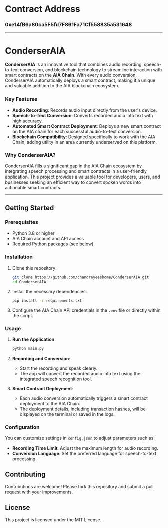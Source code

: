 # Contract Address
### 0xe14fB6a80ca5F5fd7F861Fa71Cf558835a531648

---

# ConderserAIA

**ConderserAIA** is an innovative tool that combines audio recording, speech-to-text conversion, and blockchain technology to streamline interaction with smart contracts on the **AIA Chain**. With every audio conversion, ConderserAIA automatically deploys a smart contract, making it a unique and valuable addition to the AIA blockchain ecosystem.

### Key Features

- **Audio Recording**: Records audio input directly from the user's device.
- **Speech-to-Text Conversion**: Converts recorded audio into text with high accuracy.
- **Automated Smart Contract Deployment**: Deploys a new smart contract on the AIA chain for each successful audio-to-text conversion.
- **Blockchain Compatibility**: Designed specifically to work with the AIA Chain, adding utility in an area currently underserved on this platform.

### Why ConderserAIA?

ConderserAIA fills a significant gap in the AIA Chain ecosystem by integrating speech processing and smart contracts in a user-friendly application. This project provides a valuable tool for developers, users, and businesses seeking an efficient way to convert spoken words into actionable smart contracts.

---

## Getting Started

### Prerequisites

- Python 3.8 or higher
- AIA Chain account and API access
- Required Python packages (see below)

### Installation

1. Clone this repository:

    ```bash
    git clone https://github.com/chandreyeeshome/ConderserAIA.git
    cd ConderserAIA
    ```

2. Install the necessary dependencies:

    ```bash
    pip install -r requirements.txt
    ```

3. Configure the AIA Chain API credentials in the `.env` file or directly within the script.

### Usage

1. **Run the Application**:

    ```bash
    python main.py
    ```

2. **Recording and Conversion**:
    - Start the recording and speak clearly.
    - The app will convert the recorded audio into text using the integrated speech recognition tool.
  
3. **Smart Contract Deployment**:
    - Each audio conversion automatically triggers a smart contract deployment to the AIA Chain.
    - The deployment details, including transaction hashes, will be displayed on the terminal or saved in the logs.

### Configuration

You can customize settings in `config.json` to adjust parameters such as:

- **Recording Time Limit**: Adjust the maximum length for audio recording.
- **Conversion Language**: Set the preferred language for speech-to-text processing.

## Contributing

Contributions are welcome! Please fork this repository and submit a pull request with your improvements.

## License

This project is licensed under the MIT License.


